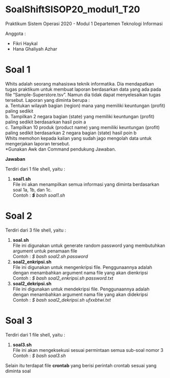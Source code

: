 # SoalShiftSISOP20_modul1_T20
Praktikum Sistem Operasi 2020 - Modul 1
Departemen Teknologi Informasi

Anggota :
- Fikri Haykal
- Hana Ghaliyah Azhar


# Soal 1
Whits adalah seorang mahasiswa teknik informatika. Dia mendapatkan tugas praktikum untuk membuat laporan berdasarkan data yang ada pada file “Sample-Superstore.tsv”. Namun dia tidak dapat menyelesaikan tugas tersebut. Laporan yang diminta berupa :<br />
a. Tentukan wilayah bagian (region) mana yang memiliki keuntungan (profit)        paling sedikit <br />
b. Tampilkan 2 negara bagian (state) yang memiliki keuntungan (profit) paling      sedikit berdasarkan hasil poin a <br />
c. Tampilkan 10 produk (product name) yang memiliki keuntungan (profit) paling    sedikit berdasarkan 2 negara bagian (state) hasil poin b <br />
Whits memohon kepada kalian yang sudah jago mengolah data untuk mengerjakan laporan tersebut. <br />
*Gunakan Awk dan Command pendukung Jawaban.<br />

<b>Jawaban</b> <br />

Terdiri dari 1 file shell, yaitu :
1. <b>soal1.sh</b><br />
   File ini akan menampilkan semua informasi yang diminta berdasarkan soal 1a, 1b, dan 1c.<br />
   Contoh : <i><b>$</b> bash soal1.sh</i>


# Soal 2
Terdiri dari 3 file shell, yaitu :
1. <b>soal.sh</b><br />
   File ini digunakan untuk generate random password yang membutuhkan argument untuk penamaan file<br />
   Contoh : <i>$</b> bash soal2.sh password</i>
2. <b>soal2_enkripsi.sh</b><br />
   File ini digunakan untuk mengenkripsi file. Penggunaannya adalah dengan menambahkan argument nama file yang akan dienkripsi<br />
   Contoh : <i>$</b> bash soal2_enkripsi.sh password.txt</i>
3. <b>soal2_dekripsi.sh</b><br />
   File ini digunakan untuk mendekripsi file. Penggunaannya adalah dengan menambahkan argument nama file yang akan didekripsi<br />
   Contoh : <i>$</b> bash soal2_dekripsi.sh ufxxbtwi.txt</i>


# Soal 3
Terdiri dari 1 file shell, yaitu :
1. <b>soal3.sh</b><br />
   File ini akan mengeksekusi sesuai permintaan semua sub-soal nomor 3<br />
   Contoh : <i>$</b> bash soal3.sh</i>
   
Selain itu terdapat file <b>crontab</b> yang berisi perintah crontab sesuai yang diminta soal
